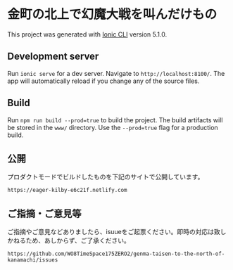# 金町の北上で幻魔大戦を叫んだけもの

This project was generated with [Ionic CLI](https://libraries.io/npm/ionic) version 5.1.0.

## Development server

Run `ionic serve` for a dev server. Navigate to `http://localhost:8100/`. The app will automatically reload if you change any of the source files.

## Build

Run `npm run build --prod=true` to build the project. The build artifacts will be stored in the `www/` directory. Use the `--prod=true` flag for a production build.

## 公開

プロダクトモードでビルドしたものを下記のサイトで公開しています。

`https://eager-kilby-e6c21f.netlify.com`


## ご指摘・ご意見等

ご指摘やご意見などありましたら、isuueをご起票ください。即時の対応は致しかねるため、あしからず、ご了承ください。

`https://github.com/WO8TimeSpace175ZERO2/genma-taisen-to-the-north-of-kanamachi/issues`